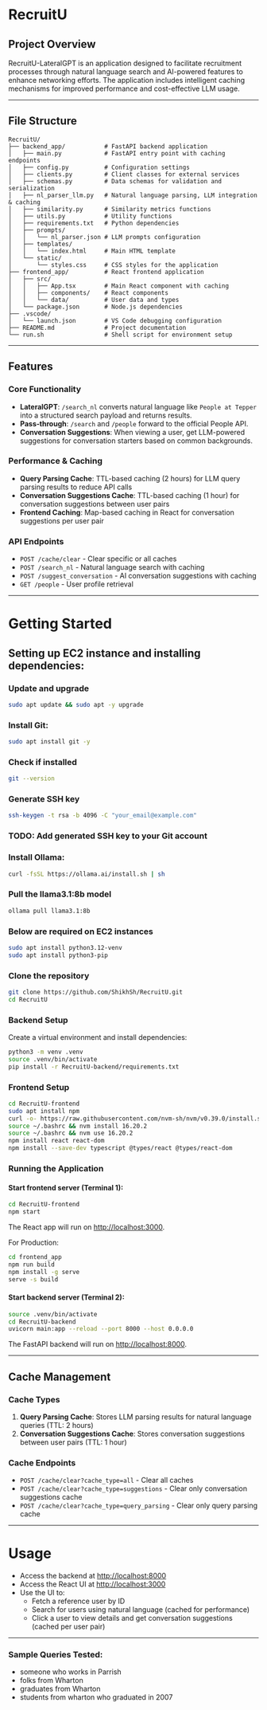 # RecruitU

## Project Overview
RecruitU-LateralGPT is an application designed to facilitate recruitment processes through natural language search and AI-powered features to enhance networking efforts. The application includes intelligent caching mechanisms for improved performance and cost-effective LLM usage.

---

## File Structure

```
RecruitU/
├── backend_app/           # FastAPI backend application
│   ├── main.py            # FastAPI entry point with caching endpoints
│   ├── config.py          # Configuration settings
│   ├── clients.py         # Client classes for external services
│   ├── schemas.py         # Data schemas for validation and serialization
│   ├── nl_parser_llm.py   # Natural language parsing, LLM integration & caching
│   ├── similarity.py      # Similarity metrics functions
│   ├── utils.py           # Utility functions
│   ├── requirements.txt   # Python dependencies
│   ├── prompts/
│   │   └── nl_parser.json # LLM prompts configuration
│   ├── templates/
│   │   └── index.html     # Main HTML template
│   └── static/
│       └── styles.css     # CSS styles for the application
├── frontend_app/          # React frontend application
│   ├── src/
│   │   ├── App.tsx        # Main React component with caching
│   │   ├── components/    # React components
│   │   └── data/          # User data and types
│   └── package.json       # Node.js dependencies
├── .vscode/
│   └── launch.json        # VS Code debugging configuration
├── README.md              # Project documentation
└── run.sh                 # Shell script for environment setup
```

---

## Features

### Core Functionality
- **LateralGPT**: `/search_nl` converts natural language like `People at Tepper` into a structured search payload and returns results.
- **Pass‑through**: `/search` and `/people` forward to the official People API.
- **Conversation Suggestions**: When viewing a user, get LLM-powered suggestions for conversation starters based on common backgrounds.

### Performance & Caching
- **Query Parsing Cache**: TTL-based caching (2 hours) for LLM query parsing results to reduce API calls
- **Conversation Suggestions Cache**: TTL-based caching (1 hour) for conversation suggestions between user pairs
- **Frontend Caching**: Map-based caching in React for conversation suggestions per user pair

### API Endpoints
- `POST /cache/clear` - Clear specific or all caches
- `POST /search_nl` - Natural language search with caching
- `POST /suggest_conversation` - AI conversation suggestions with caching
- `GET /people` - User profile retrieval

---

# Getting Started

## Setting up EC2 instance and installing dependencies:
### Update and upgrade
```bash
sudo apt update && sudo apt -y upgrade
```

### Install Git:
```bash
sudo apt install git -y
```

### Check if installed
```bash
git --version
```

### Generate SSH key
```bash
ssh-keygen -t rsa -b 4096 -C "your_email@example.com"
```

### TODO: Add generated SSH key to your Git account

### Install Ollama:
```bash
curl -fsSL https://ollama.ai/install.sh | sh
```

### Pull the llama3.1:8b model
```bash
ollama pull llama3.1:8b
```

### Below are required on EC2 instances
```bash
sudo apt install python3.12-venv
sudo apt install python3-pip
```

### Clone the repository
```bash
git clone https://github.com/ShikhSh/RecruitU.git
cd RecruitU
```

### Backend Setup

Create a virtual environment and install dependencies:

```bash
python3 -m venv .venv
source .venv/bin/activate
pip install -r RecruitU-backend/requirements.txt
```

### Frontend Setup

```bash
cd RecruitU-frontend
sudo apt install npm
curl -o- https://raw.githubusercontent.com/nvm-sh/nvm/v0.39.0/install.sh | bash
source ~/.bashrc && nvm install 16.20.2
source ~/.bashrc && nvm use 16.20.2
npm install react react-dom
npm install --save-dev typescript @types/react @types/react-dom
```

### Running the Application

#### Start frontend server (Terminal 1):
```bash
cd RecruitU-frontend
npm start 
```
The React app will run on [http://localhost:3000](http://localhost:3000).

For Production:
```bash
cd frontend_app
npm run build
npm install -g serve
serve -s build
```

#### Start backend server (Terminal 2):
```bash
source .venv/bin/activate
cd RecruitU-backend
uvicorn main:app --reload --port 8000 --host 0.0.0.0
```

The FastAPI backend will run on [http://localhost:8000](http://localhost:8000).

---

## Cache Management

### Cache Types
1. **Query Parsing Cache**: Stores LLM parsing results for natural language queries (TTL: 2 hours)
2. **Conversation Suggestions Cache**: Stores conversation suggestions between user pairs (TTL: 1 hour)

### Cache Endpoints
- `POST /cache/clear?cache_type=all` - Clear all caches
- `POST /cache/clear?cache_type=suggestions` - Clear only conversation suggestions cache
- `POST /cache/clear?cache_type=query_parsing` - Clear only query parsing cache

---

# Usage

- Access the backend at [http://localhost:8000](http://localhost:8000)
- Access the React UI at [http://localhost:3000](http://localhost:3000)
- Use the UI to:
  - Fetch a reference user by ID
  - Search for users using natural language (cached for performance)
  - Click a user to view details and get conversation suggestions (cached per user pair)

---


### Sample Queries Tested:
- someone who works in Parrish
- folks from Wharton
- graduates from Wharton
- students from wharton who graduated in 2007